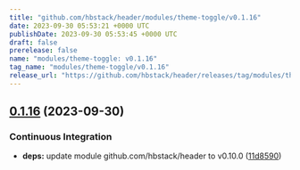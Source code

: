 ```yaml
---
title: "github.com/hbstack/header/modules/theme-toggle/v0.1.16"
date: 2023-09-30 05:53:21 +0000 UTC
publishDate: 2023-09-30 05:53:45 +0000 UTC
draft: false
prerelease: false
name: "modules/theme-toggle: v0.1.16"
tag_name: "modules/theme-toggle/v0.1.16"
release_url: "https://github.com/hbstack/header/releases/tag/modules/theme-toggle/v0.1.16"
---
```


## [0.1.16](https://github.com/hbstack/header/compare/modules/theme-toggle/v0.1.15...modules/theme-toggle/v0.1.16) (2023-09-30)


### Continuous Integration

* **deps:** update module github.com/hbstack/header to v0.10.0 ([11d8590](https://github.com/hbstack/header/commit/11d859036926a0b5b95edca01580a9f1dea0ad5b))

